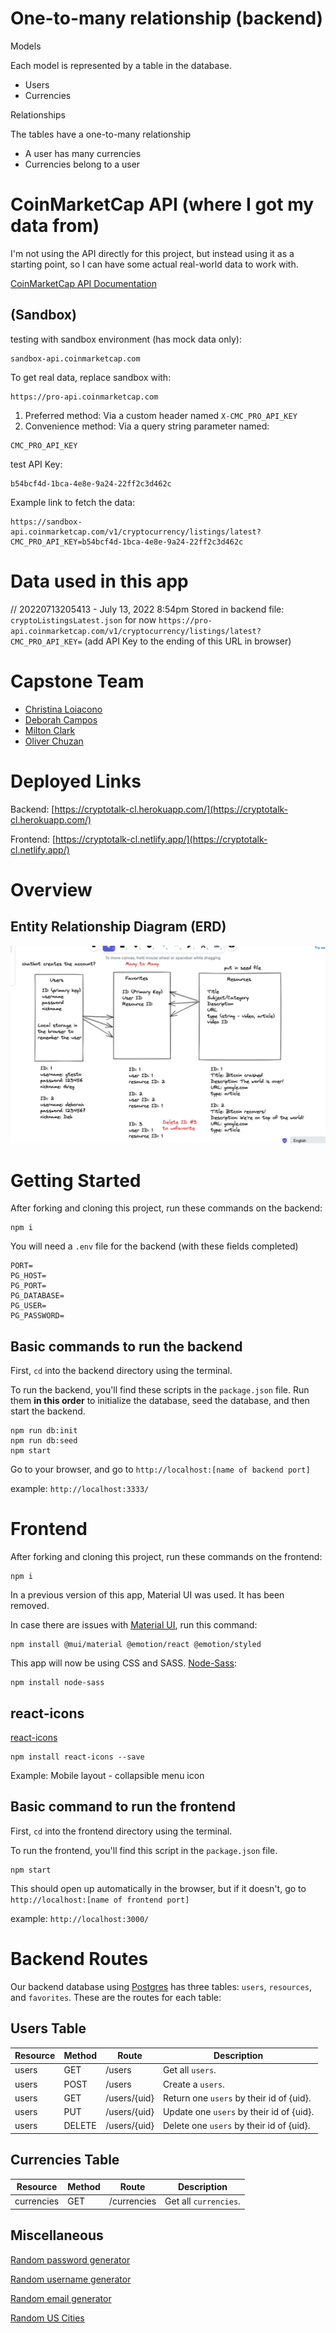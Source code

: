 # One-to-many relationship (backend)

Models

Each model is represented by a table in the database.
- Users
- Currencies

Relationships

The tables have a one-to-many relationship

- A user has many currencies
- Currencies belong to a user

# CoinMarketCap API (where I got my data from)

I'm not using the API directly for this project, but instead using it as a starting point, so I can have some actual real-world data to work with.

[CoinMarketCap API Documentation](https://coinmarketcap.com/api/documentation/v1/#section/Quick-Start-Guide)

## (Sandbox)

testing with sandbox environment (has mock data only):
```
sandbox-api.coinmarketcap.com
```
To get real data, replace sandbox with:
```
https://pro-api.coinmarketcap.com
```

1. Preferred method: Via a custom header named `X-CMC_PRO_API_KEY`
2. Convenience method: Via a query string parameter named:
```
CMC_PRO_API_KEY
```

test API Key:
```
b54bcf4d-1bca-4e8e-9a24-22ff2c3d462c
```

Example link to fetch the data:
```
https://sandbox-api.coinmarketcap.com/v1/cryptocurrency/listings/latest?CMC_PRO_API_KEY=b54bcf4d-1bca-4e8e-9a24-22ff2c3d462c
```

# Data used in this app

// 20220713205413 - July 13, 2022 8:54pm
Stored in backend file: `cryptoListingsLatest.json` for now
`https://pro-api.coinmarketcap.com/v1/cryptocurrency/listings/latest?CMC_PRO_API_KEY=` (add API Key to the ending of this URL in browser)



# Capstone Team

* [Christina Loiacono](https://www.linkedin.com/in/christina-loiacono/)
* [Deborah Campos](https://www.linkedin.com/in/debdev3/)
* [Milton Clark](https://www.linkedin.com/in/milton-clark-93674b114/)
* [Oliver Chuzan](https://www.linkedin.com/in/oliverchuzan/)

# Deployed Links
Backend: [https://cryptotalk-cl.herokuapp.com/](https://cryptotalk-cl.herokuapp.com/)

Frontend: [https://cryptotalk-cl.netlify.app/](https://cryptotalk-cl.netlify.app/)

# Overview

## Entity Relationship Diagram (ERD)
<img src="./frontend/src/assets/erd.png" alt="event-relational-database"/>

# Getting Started

After forking and cloning this project, run these commands on the backend:
```
npm i
```
You will need a `.env` file for the backend (with these fields completed)
```
PORT=
PG_HOST=
PG_PORT=
PG_DATABASE=
PG_USER=
PG_PASSWORD=
```

## Basic commands to run the backend

First, `cd` into the backend directory using the terminal.

To run the backend, you'll find these scripts in the `package.json` file.
Run them **in this order** to initialize the database, seed the database, and then start the backend.

```
npm run db:init
npm run db:seed
npm start
```

Go to your browser, and go to 
`http://localhost:[name of backend port]`

example: `http://localhost:3333/`

# Frontend

After forking and cloning this project, run these commands on the frontend:
```
npm i
```

In a previous version of this app, Material UI was used. It has been removed.

In case there are issues with [Material UI](https://mui.com/), run this command: 
```
npm install @mui/material @emotion/react @emotion/styled

```

This app will now be using CSS and SASS.
[Node-Sass]():
```
npm install node-sass
```

## react-icons
[react-icons](https://react-icons.github.io/react-icons)

```
npm install react-icons --save
```
Example: Mobile layout - collapsible menu icon

## Basic command to run the frontend

First, `cd` into the frontend directory using the terminal.

To run the frontend, you'll find this script in the `package.json` file.

```
npm start
```

This should open up automatically in the browser, but if it doesn't, go to 
`http://localhost:[name of frontend port]`

example: `http://localhost:3000/`

# Backend Routes

Our backend database using [Postgres](https://www.postgresql.org/) has three tables: `users`, `resources`, and `favorites`.  These are the routes for each table:

## Users Table

| Resource | Method | Route        | Description                              |
|----------|--------|--------------|------------------------------------------|
| users    | GET    | /users       | Get all `users`.                         |
| users    | POST   | /users       | Create a `users`.                        |
| users    | GET    | /users/{uid} | Return one `users` by their id of {uid}. |
| users    | PUT    | /users/{uid} | Update one `users` by their id of {uid}. |
| users    | DELETE | /users/{uid} | Delete one `users` by their id of {uid}. |

## Currencies Table

| Resource      | Method | Route        | Description                              |
|---------------|--------|--------------|------------------------------------------|
| currencies    | GET    | /currencies  | Get all `currencies`.                    |

<!-- ## Resources Table

| Resource  | Method | Route                      | Description                                                                  |
|-----------|--------|----------------------------|------------------------------------------------------------------------------|
| resources | GET    | /users/{id}/resources      | Return all `resources` associated with the `users` with and id of {id}.          |
| resources | GET    | /users/{id}/resources/{id} | Return details of one `resource` associated with the `users` with an id of {id}. | -->

<!-- ## Favorites Table

| Resource  | Method | Route                      | Description                                                                      |
|-----------|--------|----------------------------|----------------------------------------------------------------------------------|
| favorites | GET    | /users/{id}/favorites      | Return all `favorites` associated with the `users` with and id of {id}.          |
| favorites | GET    | /users/{id}/favorites/{id} | Return details of one `favorite` associated with the `users` with an id of {id}. |
| favorites | POST   | /users/{id}/favorites      | Creates a new `favorite` associated with the `user` with an id of {id}.          |
| favorites | DELETE | /users/{id}/favorites/{id} | Deletes one `favorite` associated with the `users` with an id of {id}.           | -->

<!-- ## Not Currently in Use / Potential Stretch for Admin 
| Resource | Method | Route        | Description                            |
|----------|--------|--------------|----------------------------------------|
| resources | POST   | /users/{id}/resources      | Creates a new `resource` associated with the `user` with an id of {id}. |
| resources | PUT    | /users/{id}/resources/{id} | Updates one `resource` associated with the `users` with an id of {id}. |
| resources | DELETE | /users/{id}/resources/{id} | Deletes one `resource` associated with the `users` with an id of {id}. | -->


## Miscellaneous

[Random password generator](https://passwordsgenerator.net/)

[Random username generator](https://jimpix.co.uk/words/random-username-generator.asp#results)

[Random email generator](https://generator.email/)

[Random US Cities](https://www.randomlists.com/random-us-cities)